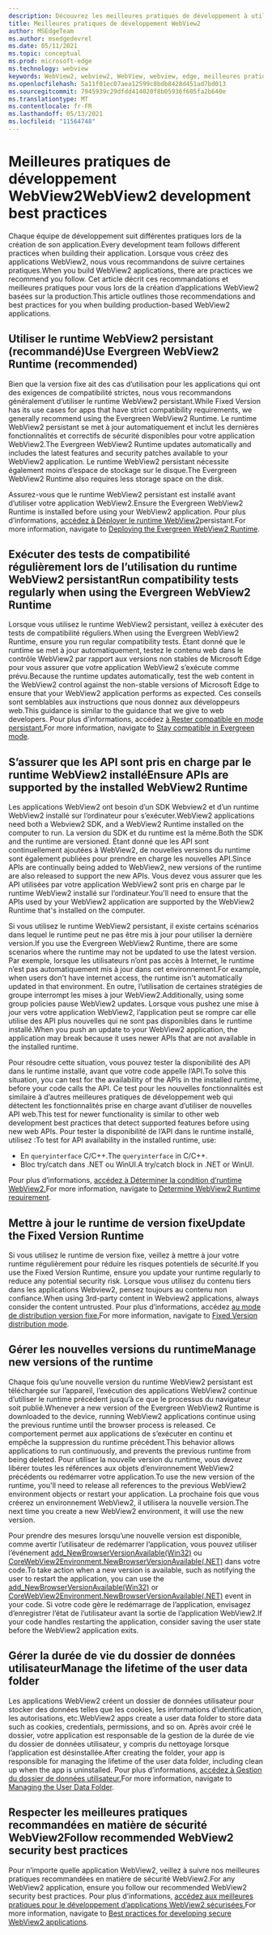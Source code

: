 ```yaml
---
description: Découvrez les meilleures pratiques de développement à utiliser lors du développement de votre application WebView2.
title: Meilleures pratiques de développement WebView2
author: MSEdgeTeam
ms.author: msedgedevrel
ms.date: 05/11/2021
ms.topic: conceptual
ms.prod: microsoft-edge
ms.technology: webview
keywords: WebView2, webview2, WebView, webview, edge, meilleures pratiques
ms.openlocfilehash: 5a11f01ec07aea12599c8bdb8428d451ad7bd013
ms.sourcegitcommit: 7945939c29dfdd414020f8b05936f605fa2b640e
ms.translationtype: MT
ms.contentlocale: fr-FR
ms.lasthandoff: 05/13/2021
ms.locfileid: "11564748"
---
```

# <a name="webview2-development-best-practices"></a><span data-ttu-id="3fbc4-104">Meilleures pratiques de développement WebView2</span><span class="sxs-lookup"><span data-stu-id="3fbc4-104">WebView2 development best practices</span></span>  

<span data-ttu-id="3fbc4-105">Chaque équipe de développement suit différentes pratiques lors de la création de son application.</span><span class="sxs-lookup"><span data-stu-id="3fbc4-105">Every development team follows different practices when building their application.</span></span> <span data-ttu-id="3fbc4-106">Lorsque vous créez des applications WebView2, nous vous recommandons de suivre certaines pratiques.</span><span class="sxs-lookup"><span data-stu-id="3fbc4-106">When you build WebView2 applications, there are practices we recommend you follow.</span></span> <span data-ttu-id="3fbc4-107">Cet article décrit ces recommandations et meilleures pratiques pour vous lors de la création d’applications WebView2 basées sur la production.</span><span class="sxs-lookup"><span data-stu-id="3fbc4-107">This article outlines those recommendations and best practices for you when building production-based WebView2 applications.</span></span>

## <a name="use-evergreen-webview2-runtime-recommended"></a><span data-ttu-id="3fbc4-108">Utiliser le runtime WebView2 persistant (recommandé)</span><span class="sxs-lookup"><span data-stu-id="3fbc4-108">Use Evergreen WebView2 Runtime (recommended)</span></span>  

<span data-ttu-id="3fbc4-109">Bien que la version fixe ait des cas d’utilisation pour les applications qui ont des exigences de compatibilité strictes, nous vous recommandons généralement d’utiliser le runtime WebView2 persistant.</span><span class="sxs-lookup"><span data-stu-id="3fbc4-109">While Fixed Version has its use cases for apps that have strict compatibility requirements, we generally recommend using the Evergreen WebView2 Runtime.</span></span>  <span data-ttu-id="3fbc4-110">Le runtime WebView2 persistant se met à jour automatiquement et inclut les dernières fonctionnalités et correctifs de sécurité disponibles pour votre application WebView2.</span><span class="sxs-lookup"><span data-stu-id="3fbc4-110">The Evergreen WebView2 Runtime updates automatically and includes the latest features and security patches available to your WebView2 application.</span></span> <span data-ttu-id="3fbc4-111">Le runtime WebView2 persistant nécessite également moins d’espace de stockage sur le disque.</span><span class="sxs-lookup"><span data-stu-id="3fbc4-111">The Evergreen WebView2 Runtime also requires less storage space on the disk.</span></span>

<span data-ttu-id="3fbc4-112">Assurez-vous que le runtime WebView2 persistant est installé avant d’utiliser votre application WebView2.</span><span class="sxs-lookup"><span data-stu-id="3fbc4-112">Ensure the Evergreen WebView2 Runtime is installed before using your WebView2 application.</span></span>  <span data-ttu-id="3fbc4-113">Pour plus d’informations, [accédez à Déployer le runtime WebView2][Webview2ConceptsDistributionDeployingEvergreenWebview2Runtime]persistant.</span><span class="sxs-lookup"><span data-stu-id="3fbc4-113">For more information, navigate to [Deploying the Evergreen WebView2 Runtime][Webview2ConceptsDistributionDeployingEvergreenWebview2Runtime].</span></span>  

## <a name="run-compatibility-tests-regularly-when-using-the-evergreen-webview2-runtime"></a><span data-ttu-id="3fbc4-114">Exécuter des tests de compatibilité régulièrement lors de l’utilisation du runtime WebView2 persistant</span><span class="sxs-lookup"><span data-stu-id="3fbc4-114">Run compatibility tests regularly when using the Evergreen WebView2 Runtime</span></span>

<span data-ttu-id="3fbc4-115">Lorsque vous utilisez le runtime WebView2 persistant, veillez à exécuter des tests de compatibilité réguliers.</span><span class="sxs-lookup"><span data-stu-id="3fbc4-115">When using the Evergreen WebView2 Runtime, ensure you run regular compatibility tests.</span></span> <span data-ttu-id="3fbc4-116">Étant donné que le runtime se met à jour automatiquement, testez le contenu web dans le contrôle WebView2 par rapport aux versions non stables de Microsoft Edge pour vous assurer que votre application WebView2 s’exécute comme prévu.</span><span class="sxs-lookup"><span data-stu-id="3fbc4-116">Because the runtime updates automatically, test the web content in the WebView2 control against the non-stable versions of Microsoft Edge to ensure that your WebView2 application performs as expected.</span></span> <span data-ttu-id="3fbc4-117">Ces conseils sont semblables aux instructions que nous donnez aux développeurs web.</span><span class="sxs-lookup"><span data-stu-id="3fbc4-117">This guidance is similar to the guidance that we give to web developers.</span></span> <span data-ttu-id="3fbc4-118">Pour plus d’informations, accédez [à Rester compatible en mode persistant.][Webview2ConceptsDistributionStayCompatibleEvergreenMode]</span><span class="sxs-lookup"><span data-stu-id="3fbc4-118">For more information, navigate to [Stay compatible in Evergreen mode][Webview2ConceptsDistributionStayCompatibleEvergreenMode].</span></span>

## <a name="ensure-apis-are-supported-by-the-installed-webview2-runtime"></a><span data-ttu-id="3fbc4-119">S’assurer que les API sont pris en charge par le runtime WebView2 installé</span><span class="sxs-lookup"><span data-stu-id="3fbc4-119">Ensure APIs are supported by the installed WebView2 Runtime</span></span>

<span data-ttu-id="3fbc4-120">Les applications WebView2 ont besoin d’un SDK Webview2 et d’un runtime WebView2 installé sur l’ordinateur pour s’exécuter.</span><span class="sxs-lookup"><span data-stu-id="3fbc4-120">WebView2 applications need both a Webview2 SDK, and a WebView2 Runtime installed on the computer to run.</span></span> <span data-ttu-id="3fbc4-121">La version du SDK et du runtime est la même.</span><span class="sxs-lookup"><span data-stu-id="3fbc4-121">Both the SDK and the runtime are versioned.</span></span> <span data-ttu-id="3fbc4-122">Étant donné que les API sont continuellement ajoutées à WebView2, de nouvelles versions du runtime sont également publiées pour prendre en charge les nouvelles API.</span><span class="sxs-lookup"><span data-stu-id="3fbc4-122">Since APIs are continually being added to WebView2, new versions of the runtime are also released to support the new APIs.</span></span> <span data-ttu-id="3fbc4-123">Vous devez vous assurer que les API utilisées par votre application WebView2 sont pris en charge par le runtime WebView2 installé sur l’ordinateur.</span><span class="sxs-lookup"><span data-stu-id="3fbc4-123">You'll need to ensure that the APIs used by your WebView2 application are supported by the WebView2 Runtime that's installed on the computer.</span></span> 

<span data-ttu-id="3fbc4-124">Si vous utilisez le runtime WebView2 persistant, il existe certains scénarios dans lequel le runtime peut ne pas être mis à jour pour utiliser la dernière version.</span><span class="sxs-lookup"><span data-stu-id="3fbc4-124">If you use the Evergreen WebView2 Runtime, there are some scenarios where the runtime may not be updated to use the latest version.</span></span> <span data-ttu-id="3fbc4-125">Par exemple, lorsque les utilisateurs n’ont pas accès à Internet, le runtime n’est pas automatiquement mis à jour dans cet environnement.</span><span class="sxs-lookup"><span data-stu-id="3fbc4-125">For example, when users don't have internet access, the runtime isn't  automatically updated in that environment.</span></span> <span data-ttu-id="3fbc4-126">En outre, l’utilisation de certaines stratégies de groupe interrompt les mises à jour WebView2.</span><span class="sxs-lookup"><span data-stu-id="3fbc4-126">Additionally, using some group policies pause WebView2 updates.</span></span> <span data-ttu-id="3fbc4-127">Lorsque vous pushez une mise à jour vers votre application WebView2, l’application peut se rompre car elle utilise des API plus nouvelles qui ne sont pas disponibles dans le runtime installé.</span><span class="sxs-lookup"><span data-stu-id="3fbc4-127">When you push an update to your WebView2 application, the application may break because it uses newer APIs that are not available in the installed runtime.</span></span>   
 
<span data-ttu-id="3fbc4-128">Pour résoudre cette situation, vous pouvez tester la disponibilité des API dans le runtime installé, avant que votre code appelle l’API.</span><span class="sxs-lookup"><span data-stu-id="3fbc4-128">To solve this situation, you can test for the availability of the APIs in the installed runtime, before your code calls the API.</span></span> <span data-ttu-id="3fbc4-129">Ce test pour les nouvelles fonctionnalités est similaire à d’autres meilleures pratiques de développement web qui détectent les fonctionnalités prise en charge avant d’utiliser de nouvelles API web.</span><span class="sxs-lookup"><span data-stu-id="3fbc4-129">This test for newer functionality is similar to other web development best practices that detect supported features before using new web APIs.</span></span> <span data-ttu-id="3fbc4-130">Pour tester la disponibilité de l’API dans le runtime installé, utilisez :</span><span class="sxs-lookup"><span data-stu-id="3fbc4-130">To test for API availability in the installed runtime, use:</span></span>  

*   <span data-ttu-id="3fbc4-131">En `queryinterface` C/C++.</span><span class="sxs-lookup"><span data-stu-id="3fbc4-131">The `queryinterface` in C/C++.</span></span> 
*   <span data-ttu-id="3fbc4-132">Bloc try/catch dans .NET ou WinUI.</span><span class="sxs-lookup"><span data-stu-id="3fbc4-132">A try/catch block in .NET or WinUI.</span></span> 
    
<span data-ttu-id="3fbc4-133">Pour plus d’informations, [accédez à Déterminer la condition d’runtime WebView2.][Webview2ConceptsVersioningDetermineWebview2RuntimeRequirement]</span><span class="sxs-lookup"><span data-stu-id="3fbc4-133">For more information, navigate to [Determine WebView2 Runtime requirement][Webview2ConceptsVersioningDetermineWebview2RuntimeRequirement].</span></span>  

## <a name="update-the-fixed-version-runtime"></a><span data-ttu-id="3fbc4-134">Mettre à jour le runtime de version fixe</span><span class="sxs-lookup"><span data-stu-id="3fbc4-134">Update the Fixed Version Runtime</span></span>  

<span data-ttu-id="3fbc4-135">Si vous utilisez le runtime de version fixe, veillez à mettre à jour votre runtime régulièrement pour réduire les risques potentiels de sécurité.</span><span class="sxs-lookup"><span data-stu-id="3fbc4-135">If you use the Fixed Version Runtime, ensure you update your runtime regularly to reduce any potential security risk.</span></span> <span data-ttu-id="3fbc4-136">Lorsque vous utilisez du contenu tiers dans les applications Webview2, pensez toujours au contenu non confiance.</span><span class="sxs-lookup"><span data-stu-id="3fbc4-136">When using 3rd-party content in Webview2 applications, always consider the content untrusted.</span></span>  <span data-ttu-id="3fbc4-137">Pour plus d’informations, accédez [au mode de distribution version fixe.][Webview2ConceptsDistributionFixedVersionDistributionMode]</span><span class="sxs-lookup"><span data-stu-id="3fbc4-137">For more information, navigate to [Fixed Version distribution mode][Webview2ConceptsDistributionFixedVersionDistributionMode].</span></span>  

## <a name="manage-new-versions-of-the-runtime"></a><span data-ttu-id="3fbc4-138">Gérer les nouvelles versions du runtime</span><span class="sxs-lookup"><span data-stu-id="3fbc4-138">Manage new versions of the runtime</span></span>  

<span data-ttu-id="3fbc4-139">Chaque fois qu’une nouvelle version du runtime WebView2 persistant est téléchargée sur l’appareil, l’exécution des applications WebView2 continue d’utiliser le runtime précédent jusqu’à ce que le processus du navigateur soit publié.</span><span class="sxs-lookup"><span data-stu-id="3fbc4-139">Whenever a new version of the Evergreen WebView2 Runtime is downloaded to the device, running WebView2 applications continue using the previous runtime until the browser process is released.</span></span> <span data-ttu-id="3fbc4-140">Ce comportement permet aux applications de s’exécuter en continu et empêche la suppression du runtime précédent.</span><span class="sxs-lookup"><span data-stu-id="3fbc4-140">This behavior allows applications to run continuously, and prevents the previous runtime from being deleted.</span></span> <span data-ttu-id="3fbc4-141">Pour utiliser la nouvelle version du runtime, vous devez libérer toutes les références aux objets d’environnement WebView2 précédents ou redémarrer votre application.</span><span class="sxs-lookup"><span data-stu-id="3fbc4-141">To use the new version of the runtime, you'll need to release all references to the previous WebView2 environment objects or restart your application.</span></span> <span data-ttu-id="3fbc4-142">La prochaine fois que vous créerez un environnement WebView2, il utilisera la nouvelle version.</span><span class="sxs-lookup"><span data-stu-id="3fbc4-142">The next time you create a new WebView2 environment, it will use the new version.</span></span>

<span data-ttu-id="3fbc4-143">Pour prendre des mesures lorsqu’une nouvelle version est disponible, comme avertir l’utilisateur de redémarrer l’application, vous pouvez utiliser l’événement [add_NewBrowserVersionAvailable(Win32)][Webview2ReferenceaddNewBrowserVersionAvailable] ou [CoreWebView2Environment.NewBrowserVersionAvailable(.NET)][Webview2ReferenceNewBrowserVersionAvailable] dans votre code.</span><span class="sxs-lookup"><span data-stu-id="3fbc4-143">To take action when a new version is available, such as notifying the user to restart the application, you can use the [add_NewBrowserVersionAvailable(Win32)][Webview2ReferenceaddNewBrowserVersionAvailable] or [CoreWebView2Environment.NewBrowserVersionAvailable(.NET)][Webview2ReferenceNewBrowserVersionAvailable] event in your code.</span></span> <span data-ttu-id="3fbc4-144">Si votre code gère le redémarrage de l’application, envisagez d’enregistrer l’état de l’utilisateur avant la sortie de l’application WebView2.</span><span class="sxs-lookup"><span data-stu-id="3fbc4-144">If your code handles restarting the application, consider saving the user state before the WebView2 application exits.</span></span>  

## <a name="manage-the-lifetime-of-the-user-data-folder"></a><span data-ttu-id="3fbc4-145">Gérer la durée de vie du dossier de données utilisateur</span><span class="sxs-lookup"><span data-stu-id="3fbc4-145">Manage the lifetime of the user data folder</span></span> 
<span data-ttu-id="3fbc4-146">Les applications WebView2 créent un dossier de données utilisateur pour stocker des données telles que les cookies, les informations d’identification, les autorisations, etc.</span><span class="sxs-lookup"><span data-stu-id="3fbc4-146">WebView2 apps create a user data folder to store data such as cookies, credentials, permissions, and so on.</span></span> <span data-ttu-id="3fbc4-147">Après avoir créé le dossier, votre application est responsable de la gestion de la durée de vie du dossier de données utilisateur, y compris du nettoyage lorsque l’application est désinstallée.</span><span class="sxs-lookup"><span data-stu-id="3fbc4-147">After creating the folder, your app is responsible for managing the lifetime of the user data folder, including clean up when the app is uninstalled.</span></span>  <span data-ttu-id="3fbc4-148">Pour plus d’informations, [accédez à Gestion du dossier de données utilisateur.][Webview2ConceptsUserDataFolder]</span><span class="sxs-lookup"><span data-stu-id="3fbc4-148">For more information, navigate to [Managing the User Data Folder][Webview2ConceptsUserDataFolder].</span></span>  

## <a name="follow-recommended-webview2-security-best-practices"></a><span data-ttu-id="3fbc4-149">Respecter les meilleures pratiques recommandées en matière de sécurité WebView2</span><span class="sxs-lookup"><span data-stu-id="3fbc4-149">Follow recommended WebView2 security best practices</span></span> 
<span data-ttu-id="3fbc4-150">Pour n’importe quelle application WebView2, veillez à suivre nos meilleures pratiques recommandées en matière de sécurité WebView2.</span><span class="sxs-lookup"><span data-stu-id="3fbc4-150">For any WebView2 application, ensure you follow our recommended WebView2 security best practices.</span></span>  <span data-ttu-id="3fbc4-151">Pour plus d’informations, [accédez aux meilleures pratiques pour le développement d’applications WebView2 sécurisées.][Webview2ConceptsSecurity]</span><span class="sxs-lookup"><span data-stu-id="3fbc4-151">For more information, navigate to [Best practices for developing secure WebView2 applications][Webview2ConceptsSecurity].</span></span>  

<!-- links -->  

[Webview2ConceptsDistributionDeployingEvergreenWebview2Runtime]: ../concepts/distribution.md#deploying-the-evergreen-webview2-runtime "Déploiement du runtime WebView2 persistant : distribution d’applications à l’aide de WebView2 | Documents Microsoft"  
[Webview2ConceptsDistributionFixedVersionDistributionMode]: ../concepts/distribution.md#fixed-version-distribution-mode "Mode de distribution de version fixe : distribution des applications à l’aide de WebView2 | Documents Microsoft"  
[Webview2ConceptsDistributionStayCompatibleEvergreenMode]: ../concepts/distribution.md#stay-compatible-in-evergreen-mode "Restez compatible en mode persistant : distribution d’applications à l’aide de WebView2 | Documents Microsoft"  
[Webview2ConceptsSecurity]: ../concepts/security.md "Meilleures pratiques pour le développement d’applications WebView2 sécurisées | Documents Microsoft"  
[Webview2ConceptsUserDataFolder]: ../concepts/user-data-folder.md "Gérer le dossier de données utilisateur | Documents Microsoft"  
[Webview2ConceptsVersioningDetermineWebview2RuntimeRequirement]: ../concepts/versioning.md#determine-webview2-runtime-requirement "Déterminer l’exigence d’runtime WebView2 : comprendre les versions du SDK WebView2 | Documents Microsoft"  
[Webview2GetStartedWin32]: ../get-started/win32.md "Commencer à prendre en | WebView2 Documents Microsoft"  
[Webview2GetStartedWinforms]: ../get-started/winforms.md "Commencer à travailler avec WebView2 dans Windows Forms | Documents Microsoft"  
[Webview2GetStartedWinui]: ../get-started/winui.md "Mise en place de WebView2 dans WinUI 3 (prévisualisation) | Documents Microsoft"  
[Webview2GetStartedWpf]: ../get-started/wpf.md "Mise en place de WebView2 dans WPF | Documents Microsoft"  

[Webview2ReferenceaddNewBrowserVersionAvailable]: /microsoft-edge/webview2/reference/win32/icorewebview2environment#add_newbrowserversionavailable "add_NewBrowserVersionAvailable | Documents Microsoft"  

[Webview2ReferenceNewBrowserVersionAvailable]: /dotnet/api/microsoft.web.webview2.core.corewebview2environment.newbrowserversionavailable "Événement CoreWebView2Environment.NewBrowserVersionAvailable | Documents Microsoft"  
